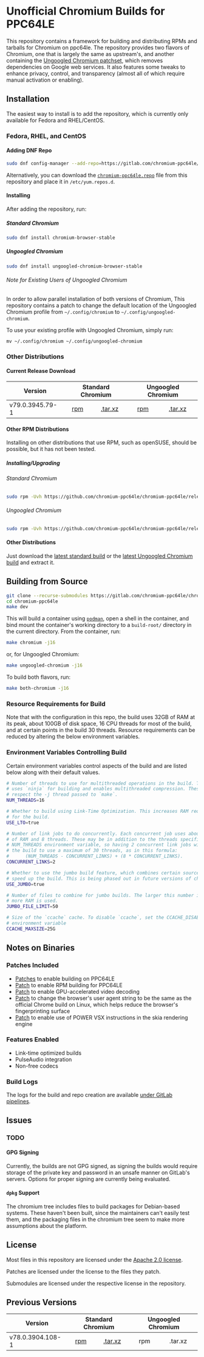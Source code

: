 # Unofficial Chromium Builds for PPC64LE

This repository contains a framework for building and distributing RPMs and
tarballs for Chromium on ppc64le. The repository provides two flavors of
Chromium, one that is largely the same as upstream's, and another containing the
[Ungoogled Chromium patchset](https://gitlab.com/chromium-ppc64le/ungoogled-chromium),
which removes dependencies on Google web services. It also features some tweaks
to enhance privacy, control, and transparency (almost all of which require
manual activation or enabling).

## Installation

The easiest way to install is to add the repository, which is currently only
available for Fedora and RHEL/CentOS.

### Fedora, RHEL, and CentOS

#### Adding DNF Repo

```bash
sudo dnf config-manager --add-repo=https://gitlab.com/chromium-ppc64le/chromium-ppc64le/raw/master/chromium-ppc64le.repo
```

Alternatively, you can download the
[`chromium-ppc64le.repo`](https://gitlab.com/chromium-ppc64le/chromium-ppc64le/raw/master/chromium-ppc64le.repo)
file from this repository and place it in `/etc/yum.repos.d`.

#### Installing

After adding the repository, run:

##### Standard Chromium

```bash
sudo dnf install chromium-browser-stable
```

##### Ungoogled Chromium

```bash
sudo dnf install ungoogled-chromium-browser-stable
```

###### Note for Existing Users of Ungoogled Chromium

In order to allow parallel installation of both versions of Chromium, This
repository contains a patch to change the default location of the Ungoogled
Chromium profile from `~/.config/chromium` to `~/.config/ungoogled-chromium`.

To use your existing profile with Ungoogled Chromium, simply run:

```
mv ~/.config/chromium ~/.config/ungoogled-chromium
```

### Other Distributions

#### Current Release Download

<table>
  <thead>
    <tr>
      <th>Version</th>
      <th colspan=2>Standard Chromium</th>
      <th colspan=2>Ungoogled Chromium</th>
    </tr>
  </thead>
  <tbody>
<!-- CURRENT ROW -->
    <tr>
      <td>v79.0.3945.79-1</td>
      <td align="center"><a href="https://github.com/chromium-ppc64le/chromium-ppc64le/releases/download/v79.0.3945.79-1/chromium-browser-stable-79.0.3945.79-1.ppc64le.rpm">rpm</a></td>
      <td align="center"><a href="https://github.com/chromium-ppc64le/chromium-ppc64le/releases/download/v79.0.3945.79-1/chromium-browser-stable-79.0.3945.79-1.tar.xz">.tar.xz</a></td>
      <td align="center"><a href="https://github.com/chromium-ppc64le/chromium-ppc64le/releases/download/v79.0.3945.79-1/ungoogled-chromium-browser-stable-79.0.3945.79-1.ppc64le.rpm">rpm</a></td>
      <td align="center"><a href="https://github.com/chromium-ppc64le/chromium-ppc64le/releases/download/v79.0.3945.79-1/ungoogled-chromium-browser-stable-79.0.3945.79-1.tar.xz">.tar.xz</a></td>
    </tr>
  </tbody>
</table>

#### Other RPM Distributions

Installing on other distributions that use RPM, such as openSUSE, should be
possible, but it has not been tested.

##### Installing/Upgrading

###### Standard Chromium

<!-- RPM INSTALL COMMAND -->
```bash
sudo rpm -Uvh https://github.com/chromium-ppc64le/chromium-ppc64le/releases/download/v79.0.3945.79-1/chromium-browser-stable-79.0.3945.79-1.ppc64le.rpm
```

###### Ungoogled Chromium

<!-- RPM UNGOOGLED INSTALL COMMAND -->
```bash
sudo rpm -Uvh https://github.com/chromium-ppc64le/chromium-ppc64le/releases/download/v79.0.3945.79-1/ungoogled-chromium-browser-stable-79.0.3945.79-1.ppc64le.rpm
```

#### Other Distributions

Just download the
[latest standard build](https://github.com/chromium-ppc64le/chromium-ppc64le/releases/download/v79.0.3945.79-1/chromium-browser-stable-79.0.3945.79-1.ppc64le.rpm)
or the
[latest Ungoogled Chromium build](https://github.com/chromium-ppc64le/chromium-ppc64le/releases/download/v79.0.3945.79-1/ungoogled-chromium-browser-stable-79.0.3945.79-1.ppc64le.rpm)
and extract it.

## Building from Source

```bash
git clone --recurse-submodules https://gitlab.com/chromium-ppc64le/chromium-ppc64le
cd chromium-ppc64le
make dev
```

This will build a container using [`podman`](https://podman.io/), open a shell
in the container, and bind mount the container's working directory to
a `build-root/` directory in the current directory. From the container, run:

```bash
make chromium -j16
```

or, for Ungoogled Chromium:

```bash
make ungoogled-chromium -j16
```

To build both flavors, run:

```bash
make both-chromium -j16
```

### Resource Requirements for Build

Note that with the configuration in this repo, the build uses 32GB of RAM at its
peak, about 100GB of disk space, 16 CPU threads for most of the build, and at
certain points in the build 30 threads. Resource requirements can be reduced by
altering the below environment variables.

### Environment Variables Controlling Build

Certain environment variables control aspects of the build and are listed below
along with their default values.

```bash
# Number of threads to use for multithreaded operations in the build. The build
# uses `ninja` for building and enables multithreaded compression. These do not
# respect the -j thread passed to `make`.
NUM_THREADS=16

# Whether to build using Link-Time Optimization. This increases RAM requirements
# for the build.
USE_LTO=true

# Number of link jobs to do concurrently. Each concurrent job uses about 16GB
# of RAM and 8 threads. These may be in addition to the threads specified by the
# NUM_THREADS environment variable, so having 2 concurrent link jobs will cause
# the build to use a maximum of 30 threads, as in this formula:
#      (NUM_THREADS - CONCURRENT_LINKS) + (8 * CONCURRENT_LINKS).
CONCURRENT_LINKS=2

# Whether to use the jumbo build feature, which combines certain source files to
# speed up the build. This is being phased out in future versions of chromium.
USE_JUMBO=true

# Number of files to combine for jumbo builds. The larger this number is, the
# more RAM is used.
JUMBO_FILE_LIMIT=50

# Size of the `ccache` cache. To disable `ccache`, set the CCACHE_DISABLE
# environment variable
CCACHE_MAXSIZE=25G

```

## Notes on Binaries

### Patches Included

* [Patches](https://github.com/shawnanastasio/chromium_power) to enable building
  on PPC64LE
* [Patch](docker-root/patches/chrome/enable-rpm-build.patch) to enable RPM
  building for PPC64LE
* [Patch](docker-root/patches/chrome/enable-vaapi.patch) to enable
  GPU-accelerated video decoding
* [Patch](docker-root/patches/chrome/change-user-agent.patch) to change the
  browser's user agent string to be the same as the official Chrome build on
  Linux, which helps reduce the browser's fingerprinting surface
* [Patch](docker-root/patches/chrome/skia-vsx-instructions.patch) to enable use
  of POWER VSX instructions in the skia rendering engine

### Features Enabled

* Link-time optimized builds
* PulseAudio integration
* Non-free codecs

### Build Logs

The logs for the build and repo creation are available
[under GitLab pipelines](https://gitlab.com/chromium-ppc64le/chromium-ppc64le/pipelines).

## Issues

### TODO

#### GPG Signing

Currently, the builds are not GPG signed, as signing the builds would require
storage of the private key and password in an unsafe manner on GitLab's servers.
Options for proper signing are currently being evaluated.

#### `dpkg` Support

The chromium tree includes files to build packages for Debian-based systems.
These haven't been built, since the maintainers can't easily test them, and the
packaging files in the chromium tree seem to make more assumptions about the
platform.

## License

Most files in this repository are licensed under the
[Apache 2.0 license](LICENSE).

Patches are licensed under the license to the files they patch.

Submodules are licensed under the respective license in the repository.

## Previous Versions

<!-- ARCHIVE TABLE -->
<table>
  <thead>
    <tr>
      <th>Version</th>
      <th colspan=2>Standard Chromium</th>
      <th colspan=2>Ungoogled Chromium</th>
    </tr>
  </thead>
  <tbody>
<!-- ARCHIVE ROW -->
    <tr>
      <td>v78.0.3904.108-1</td>
      <td align="center"><a href="https://github.com/chromium-ppc64le/chromium-ppc64le/releases/download/v78.0.3904.108-1/chromium-browser-stable-78.0.3904.108-1.ppc64le.rpm">rpm</a></td>
      <td align="center"><a href="https://github.com/chromium-ppc64le/chromium-ppc64le/releases/download/v78.0.3904.108-1/chromium-browser-stable-78.0.3904.108-1.tar.xz">.tar.xz</a></td>
      <td align="center">rpm</td>
      <td align="center">.tar.xz</td>
    </tr>
  </tbody>
</table>

